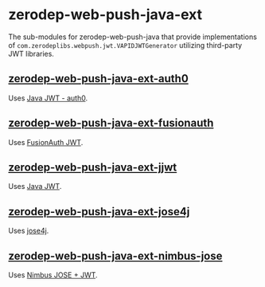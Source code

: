 # zerodep-web-push-java-ext

The sub-modules for zerodep-web-push-java that provide implementations
of `com.zerodeplibs.webpush.jwt.VAPIDJWTGenerator` utilizing third-party JWT libraries.

## [zerodep-web-push-java-ext-auth0](./zerodep-web-push-java-ext-auth0/README.md)

Uses [Java JWT - auth0](https://github.com/auth0/java-jwt).

## [zerodep-web-push-java-ext-fusionauth](./zerodep-web-push-java-ext-fusionauth/README.md)

Uses [FusionAuth JWT](https://github.com/fusionauth/fusionauth-jwt).

## [zerodep-web-push-java-ext-jjwt](./zerodep-web-push-java-ext-jjwt/README.md)

Uses [Java JWT](https://github.com/jwtk/jjwt).

## [zerodep-web-push-java-ext-jose4j](./zerodep-web-push-java-ext-jose4j/README.md)

Uses [jose4j](https://bitbucket.org/b_c/jose4j/wiki/Home).

## [zerodep-web-push-java-ext-nimbus-jose](./zerodep-web-push-java-ext-nimbus-jose/README.md)

Uses [Nimbus JOSE + JWT](https://connect2id.com/products/nimbus-jose-jwt).


